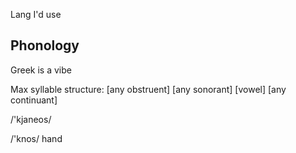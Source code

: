 Lang I'd use

## Phonology

Greek is a vibe

Max syllable structure: \[any obstruent] \[any sonorant] \[vowel] \[any continuant]

/'kjaneos/

/'knos/ hand
